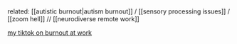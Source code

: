 #####
related: [[autistic burnout|autism burnout]] / [[sensory processing issues]] / [[zoom hell]] // [[neurodiverse remote work]]

[my tiktok on burnout at work](https://www.tiktok.com/@evan.just.ev4n/video/6918929281758334213?is_copy_url=1&is_from_webapp=v2)